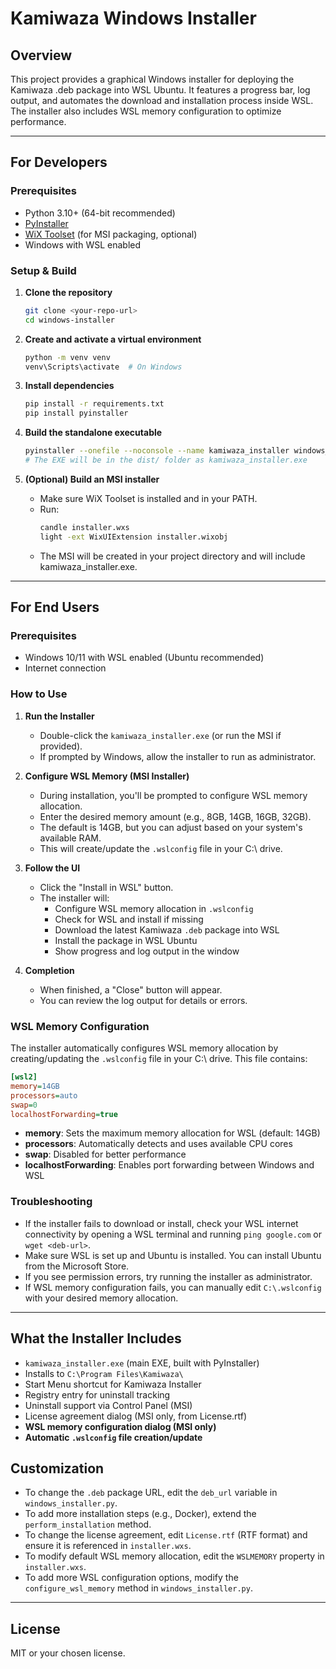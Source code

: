 # Kamiwaza Windows Installer

## Overview
This project provides a graphical Windows installer for deploying the Kamiwaza .deb package into WSL Ubuntu. It features a progress bar, log output, and automates the download and installation process inside WSL. The installer also includes WSL memory configuration to optimize performance.

---

## For Developers

### Prerequisites
- Python 3.10+ (64-bit recommended)
- [PyInstaller](https://pyinstaller.org/)
- [WiX Toolset](https://wixtoolset.org/) (for MSI packaging, optional)
- Windows with WSL enabled

### Setup & Build

1. **Clone the repository**
   ```sh
   git clone <your-repo-url>
   cd windows-installer
   ```

2. **Create and activate a virtual environment**
   ```sh
   python -m venv venv
   venv\Scripts\activate  # On Windows
   ```

3. **Install dependencies**
   ```sh
   pip install -r requirements.txt
   pip install pyinstaller
   ```

4. **Build the standalone executable**
   ```sh
   pyinstaller --onefile --noconsole --name kamiwaza_installer windows_installer.py
   # The EXE will be in the dist/ folder as kamiwaza_installer.exe
   ```

5. **(Optional) Build an MSI installer**
   - Make sure WiX Toolset is installed and in your PATH.
   - Run:
     ```sh
     candle installer.wxs
     light -ext WixUIExtension installer.wixobj
     ```
   - The MSI will be created in your project directory and will include kamiwaza_installer.exe.

---

## For End Users

### Prerequisites
- Windows 10/11 with WSL enabled (Ubuntu recommended)
- Internet connection

### How to Use

1. **Run the Installer**
   - Double-click the `kamiwaza_installer.exe` (or run the MSI if provided).
   - If prompted by Windows, allow the installer to run as administrator.

2. **Configure WSL Memory (MSI Installer)**
   - During installation, you'll be prompted to configure WSL memory allocation.
   - Enter the desired memory amount (e.g., 8GB, 14GB, 16GB, 32GB).
   - The default is 14GB, but you can adjust based on your system's available RAM.
   - This will create/update the `.wslconfig` file in your C:\ drive.

3. **Follow the UI**
   - Click the "Install in WSL" button.
   - The installer will:
     - Configure WSL memory allocation in `.wslconfig`
     - Check for WSL and install if missing
     - Download the latest Kamiwaza `.deb` package into WSL
     - Install the package in WSL Ubuntu
     - Show progress and log output in the window

4. **Completion**
   - When finished, a "Close" button will appear.
   - You can review the log output for details or errors.

### WSL Memory Configuration
The installer automatically configures WSL memory allocation by creating/updating the `.wslconfig` file in your C:\ drive. This file contains:

```ini
[wsl2]
memory=14GB
processors=auto
swap=0
localhostForwarding=true
```

- **memory**: Sets the maximum memory allocation for WSL (default: 14GB)
- **processors**: Automatically detects and uses available CPU cores
- **swap**: Disabled for better performance
- **localhostForwarding**: Enables port forwarding between Windows and WSL

### Troubleshooting
- If the installer fails to download or install, check your WSL internet connectivity by opening a WSL terminal and running `ping google.com` or `wget <deb-url>`.
- Make sure WSL is set up and Ubuntu is installed. You can install Ubuntu from the Microsoft Store.
- If you see permission errors, try running the installer as administrator.
- If WSL memory configuration fails, you can manually edit `C:\.wslconfig` with your desired memory allocation.

---

## What the Installer Includes
- `kamiwaza_installer.exe` (main EXE, built with PyInstaller)
- Installs to `C:\Program Files\Kamiwaza\`
- Start Menu shortcut for Kamiwaza Installer
- Registry entry for uninstall tracking
- Uninstall support via Control Panel (MSI)
- License agreement dialog (MSI only, from License.rtf)
- **WSL memory configuration dialog (MSI only)**
- **Automatic `.wslconfig` file creation/update**

## Customization
- To change the `.deb` package URL, edit the `deb_url` variable in `windows_installer.py`.
- To add more installation steps (e.g., Docker), extend the `perform_installation` method.
- To change the license agreement, edit `License.rtf` (RTF format) and ensure it is referenced in `installer.wxs`.
- To modify default WSL memory allocation, edit the `WSLMEMORY` property in `installer.wxs`.
- To add more WSL configuration options, modify the `configure_wsl_memory` method in `windows_installer.py`.

---

## License
MIT or your chosen license. 